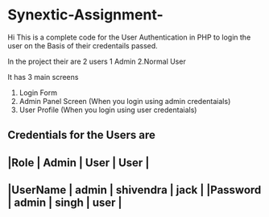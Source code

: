 # Synextic-Assignment-

Hi 
This is a complete code for the User Authentication in PHP to login the user on the Basis of their credentails passed.

In the project their are 2 users
1 Admin
2.Normal User

It has 3 main screens
1. Login Form
2. Admin Panel Screen (When you login using admin credentaials)
3. User Profile (When you login using user credentaials)

Credentials for the Users are 
---------------------------------------
|Role     | Admin | User      |  User |
---------------------------------------
|UserName | admin | shivendra |  jack |
|Password | admin | singh     |  user |
---------------------------------------
